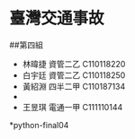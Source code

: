 # 臺灣交通事故 
##第四組

* 林暐捷 資管二乙 C110118220
* 白宇廷 資管二乙 C110118250
* 黃紹淵 四半二甲 C110187134
* 
* 王昱琪 電通一甲 C111110144

*python-final04
